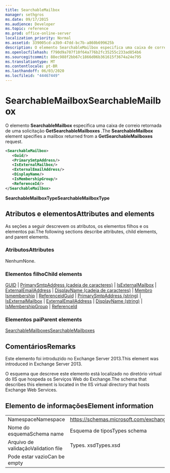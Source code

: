 ```yaml
---
title: SearchableMailbox
manager: sethgros
ms.date: 09/17/2015
ms.audience: Developer
ms.topic: reference
ms.prod: office-online-server
localization_priority: Normal
ms.assetid: 339005cd-a3b9-47dd-bc7b-a860b699625b
description: O elemento SearchableMailbox especifica uma caixa de correio retornada de uma solicitação GetSearchableMailboxes.
ms.openlocfilehash: f790d9a707f10f64a776b2fc35255c233ad854b6
ms.sourcegitcommit: 88ec988f2bb67c1866d06b361615f3674a24e795
ms.translationtype: MT
ms.contentlocale: pt-BR
ms.lasthandoff: 06/03/2020
ms.locfileid: "44467449"
---
```

# <a name="searchablemailbox"></a><span data-ttu-id="eaa67-103">SearchableMailbox</span><span class="sxs-lookup"><span data-stu-id="eaa67-103">SearchableMailbox</span></span>

<span data-ttu-id="eaa67-104">O elemento **SearchableMailbox** especifica uma caixa de correio retornada de uma solicitação **GetSearchableMailboxes** .</span><span class="sxs-lookup"><span data-stu-id="eaa67-104">The **SearchableMailbox** element specifies a mailbox returned from a **GetSearchableMailboxes** request.</span></span> 
  
```XML
<SearchableMailbox>
   <Guid/>
   <PrimarySmtpAddress/>
   <IsExternalMailbox/>
   <ExternalEmailAddress/>
   <DisplayName/>
   <IsMembershipGroup/>
   <ReferenceId/>
</SearchableMailbox>
```

 <span data-ttu-id="eaa67-105">**SearchableMailboxType**</span><span class="sxs-lookup"><span data-stu-id="eaa67-105">**SearchableMailboxType**</span></span>
## <a name="attributes-and-elements"></a><span data-ttu-id="eaa67-106">Atributos e elementos</span><span class="sxs-lookup"><span data-stu-id="eaa67-106">Attributes and elements</span></span>

<span data-ttu-id="eaa67-107">As seções a seguir descrevem os atributos, os elementos filhos e os elementos pai.</span><span class="sxs-lookup"><span data-stu-id="eaa67-107">The following sections describe attributes, child elements, and parent elements.</span></span>
  
### <a name="attributes"></a><span data-ttu-id="eaa67-108">Atributos</span><span class="sxs-lookup"><span data-stu-id="eaa67-108">Attributes</span></span>

<span data-ttu-id="eaa67-109">Nenhum</span><span class="sxs-lookup"><span data-stu-id="eaa67-109">None.</span></span>
  
### <a name="child-elements"></a><span data-ttu-id="eaa67-110">Elementos filho</span><span class="sxs-lookup"><span data-stu-id="eaa67-110">Child elements</span></span>

<span data-ttu-id="eaa67-111">[GUID](guid-ex15websvcsotherref.md)  |  [PrimarySmtpAddress (cadeia de caracteres)](primarysmtpaddress-string.md)  |  [IsExternalMailbox](isexternalmailbox.md)  |  [ExternalEmailAddress](externalemailaddress.md)  |  [DisplayName (cadeia de caracteres)](displayname-string.md)  |  [Membro Ismembership](ismembershipgroup.md)  |  [Referenceid](referenceid.md)</span><span class="sxs-lookup"><span data-stu-id="eaa67-111">[Guid](guid-ex15websvcsotherref.md) | [PrimarySmtpAddress (string)](primarysmtpaddress-string.md) | [IsExternalMailbox](isexternalmailbox.md) | [ExternalEmailAddress](externalemailaddress.md) | [DisplayName (string)](displayname-string.md) | [IsMembershipGroup](ismembershipgroup.md) | [ReferenceId](referenceid.md)</span></span>
  
### <a name="parent-elements"></a><span data-ttu-id="eaa67-112">Elementos pai</span><span class="sxs-lookup"><span data-stu-id="eaa67-112">Parent elements</span></span>

[<span data-ttu-id="eaa67-113">SearchableMailboxes</span><span class="sxs-lookup"><span data-stu-id="eaa67-113">SearchableMailboxes</span></span>](searchablemailboxes.md)
  
## <a name="remarks"></a><span data-ttu-id="eaa67-114">Comentários</span><span class="sxs-lookup"><span data-stu-id="eaa67-114">Remarks</span></span>

<span data-ttu-id="eaa67-115">Este elemento foi introduzido no Exchange Server 2013.</span><span class="sxs-lookup"><span data-stu-id="eaa67-115">This element was introduced in Exchange Server 2013.</span></span>
  
<span data-ttu-id="eaa67-116">O esquema que descreve este elemento está localizado no diretório virtual do IIS que hospeda os Serviços Web do Exchange.</span><span class="sxs-lookup"><span data-stu-id="eaa67-116">The schema that describes this element is located in the IIS virtual directory that hosts Exchange Web Services.</span></span>
  
## <a name="element-information"></a><span data-ttu-id="eaa67-117">Elemento de informações</span><span class="sxs-lookup"><span data-stu-id="eaa67-117">Element information</span></span>

|||
|:-----|:-----|
|<span data-ttu-id="eaa67-118">Namespace</span><span class="sxs-lookup"><span data-stu-id="eaa67-118">Namespace</span></span>  <br/> |https://schemas.microsoft.com/exchange/services/2006/types  <br/> |
|<span data-ttu-id="eaa67-119">Nome do esquema</span><span class="sxs-lookup"><span data-stu-id="eaa67-119">Schema name</span></span>  <br/> |<span data-ttu-id="eaa67-120">Esquema de tipos</span><span class="sxs-lookup"><span data-stu-id="eaa67-120">Types schema</span></span>  <br/> |
|<span data-ttu-id="eaa67-121">Arquivo de validação</span><span class="sxs-lookup"><span data-stu-id="eaa67-121">Validation file</span></span>  <br/> |<span data-ttu-id="eaa67-122">Types. xsd</span><span class="sxs-lookup"><span data-stu-id="eaa67-122">Types.xsd</span></span>  <br/> |
|<span data-ttu-id="eaa67-123">Pode estar vazio</span><span class="sxs-lookup"><span data-stu-id="eaa67-123">Can be empty</span></span>  <br/> ||
   

